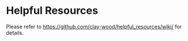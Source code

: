 # Helpful Resources

Please refer to https://github.com/clay-wood/helpful_resources/wiki/ for details.
